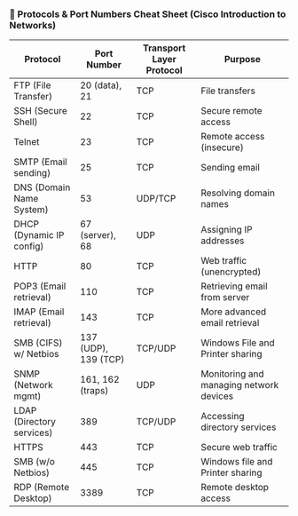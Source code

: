### 🧠 Protocols & Port Numbers Cheat Sheet (Cisco Introduction to Networks)

| **Protocol**               | **Port Number** | **Transport Layer Protocol** | **Purpose**                                      |
|---------------------------|-----------------|-------------------------------|--------------------------------------------------|
| FTP (File Transfer)       | 20 (data), 21   | TCP                           | File transfers                                   |
| SSH (Secure Shell)        | 22              | TCP                           | Secure remote access                             |
| Telnet                    | 23              | TCP                           | Remote access (insecure)                         |
| SMTP (Email sending)      | 25              | TCP                           | Sending email                                    |
| DNS (Domain Name System)  | 53              | UDP/TCP                       | Resolving domain names                           |
| DHCP (Dynamic IP config)  | 67 (server), 68 | UDP                           | Assigning IP addresses                           |
| HTTP                      | 80              | TCP                           | Web traffic (unencrypted)                        |
| POP3 (Email retrieval)    | 110             | TCP                           | Retrieving email from server                     |
| IMAP (Email retrieval)    | 143             | TCP                           | More advanced email retrieval                    |
| SMB (CIFS) w/ Netbios     | 137 (UDP), 139 (TCP)| TCP/UDP                   | Windows File and Printer sharing                 |
| SNMP (Network mgmt)       | 161, 162 (traps)| UDP                           | Monitoring and managing network devices          |
| LDAP (Directory services) | 389             | TCP/UDP                       | Accessing directory services                     |
| HTTPS                     | 443             | TCP                           | Secure web traffic                               |
| SMB (w/o Netbios)         | 445             | TCP                           | Windows file and Printer sharing                 |
| RDP (Remote Desktop)      | 3389            | TCP                           | Remote desktop access                            |
